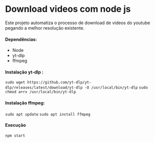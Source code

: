 # Download videos com node js

Este projeto automatiza o processo de download de videos do youtube pegando a melhor resolução existente.
#### Dependências: 
* Node
* yt-dlp
* ffmpeg


#### Instalação yt-dlp :

``
  sudo wget https://github.com/yt-dlp/yt-dlp/releases/latest/download/yt-dlp -O /usr/local/bin/yt-dlp
``
``
  sudo chmod a+rx /usr/local/bin/yt-dlp
``

#### Instalação ffmpeg:

``
sudo apt update
``
``
sudo apt install ffmpeg
``
#### Execução
``
npm start
``